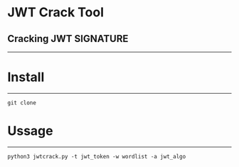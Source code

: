 # JWT Crack Tool
## Cracking JWT  SIGNATURE

***
# Install 
***
```
git clone 
```
# Ussage
***
```
python3 jwtcrack.py -t jwt_token -w wordlist -a jwt_algo
```
